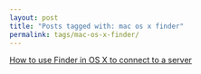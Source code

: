 ```yaml
---
layout: post
title: "Posts tagged with: mac os x finder"
permalink: tags/mac-os-x-finder/
---
```

[How to use Finder in OS X to connect to a server](/2012/01/how-to-use-finder-in-os-x-to-connect-to)
